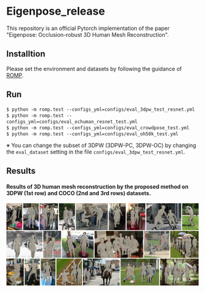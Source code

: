 # Eigenpose_release
This repository is an official Pytorch implementation of the paper "Eigenpose: Occlusion-robust 3D Human Mesh Reconstruction".

## Installtion
Please set the environment and datasets by following the guidance of [ROMP](https://github.com/Arthur151/ROMP).

## Run
```
$ python -m romp.test --configs_yml=configs/eval_3dpw_test_resnet.yml
$ python -m romp.test --configs_yml=configs/eval_ochuman_resnet_test.yml
$ python -m romp.test --configs_yml=configs/eval_crowdpose_test.yml
$ python -m romp.test --configs_yml=configs/eval_oh50k_test.yml
```
※ You can change the subset of 3DPW (3DPW-PC, 3DPW-OC) by changing the `eval_dataset` setting in the file `configs/eval_3dpw_test_resnet.yml`.

## Results
#### Results of 3D human mesh reconstruction by the proposed method on 3DPW (1st row) and COCO (2nd and 3rd rows) datasets.
![Figure8](./figure/fig8.svg)
